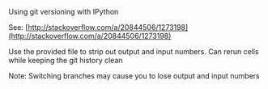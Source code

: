 Using git versioning with IPython

See: [http://stackoverflow.com/a/20844506/1273198](http://stackoverflow.com/a/20844506/1273198)

Use the provided file to strip out output and input numbers. Can rerun cells while keeping the git history clean

Note: Switching branches may cause you to lose output and input numbers
